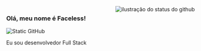 <img align='right' src="https://github-readme-stats.vercel.app/api?username=Faceless&show_icons=true&title_color=783c00&text_color=af552e&icon_color=783c00&bg_color=f8efd4&cache_seconds=2300" alt="ilustração do status do github">

### Olá, meu nome é Faceless!

<img src="https://img.shields.io/static/v1?label=Overview&message=FACE&color=f8efd4&style=for-the-badge&logo=GitHub" alt="Static GitHub">

<p> Eu sou desenvolvedor Full Stack</p>
